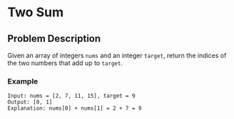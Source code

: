 # Two Sum

## Problem Description

Given an array of integers `nums` and an integer `target`, return the indices of the two numbers that add up to `target`.

### Example

```plaintext
Input: nums = [2, 7, 11, 15], target = 9
Output: [0, 1]
Explanation: nums[0] + nums[1] = 2 + 7 = 9
